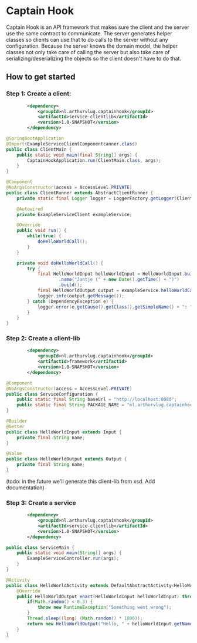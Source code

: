 # Captain Hook

Captain Hook is an API framework that makes sure the client and the server use the same contract to communicate.
The server generates helper classes so clients can use that to do calls to the server without any configuration.
Because the server knows the domain model, the helper classes not only take care of calling the server but also take care of serializing/deserializing the objects so the client doesn't have to do that.

## How to get started

### Step 1: Create a client:
```xml
        <dependency>
            <groupId>nl.arthurvlug.captainhook</groupId>
            <artifactId>service-clientlib</artifactId>
            <version>1.0-SNAPSHOT</version>
        </dependency>
```

```java
@SpringBootApplication
@Import(ExampleServiceClientComponentcanner.class)
public class ClientMain {
    public static void main(final String[] args) {
        CaptainHookApplication.run(ClientMain.class, args);
    }
}
```

```java
@Component
@NoArgsConstructor(access = AccessLevel.PRIVATE)
public class ClientRunner extends AbstractClientRunner {
    private static final Logger logger = LoggerFactory.getLogger(ClientRunner.class);

    @Autowired
    private ExampleServiceClient exampleService;

    @Override
    public void run() {
        while(true) {
            doHelloWorldCall();
        }
    }

    private void doHelloWorldCall() {
        try {
            final HelloWorldInput helloWorldInput = HelloWorldInput.builder()
                    .name("Jantje (" + new Date().getTime() + ")")
                    .build();
            final HelloWorldOutput output = exampleService.helloWorldCall(helloWorldInput).call();
            logger.info(output.getMessage());
        } catch (DependencyException e) {
            logger.error(e.getCause().getClass().getSimpleName() + ": " + e.getCause().getMessage());
        }
    }
}
```

### Step 2: Create a client-lib
```xml
        <dependency>
            <groupId>nl.arthurvlug.captainhook</groupId>
            <artifactId>framework</artifactId>
            <version>1.0-SNAPSHOT</version>
        </dependency>
```

```java
@Component
@NoArgsConstructor(access = AccessLevel.PRIVATE)
public class ServiceConfiguration {
    public static final String baseUrl = "http://localhost:8080";
    public static final String PACKAGE_NAME = "nl.arthurvlug.captainhook.exampleservice";
}
```

```java
@Builder
@Getter
public class HelloWorldInput extends Input {
    private final String name;
}
```

```java
@Value
public class HelloWorldOutput extends Output {
    private final String name;
}
```

(todo: in the future we'll generate this client-lib from xsd. Add documentation)

### Step 3: Create a service
```xml
        <dependency>
            <groupId>nl.arthurvlug.captainhook</groupId>
            <artifactId>service-clientlib</artifactId>
            <version>1.0-SNAPSHOT</version>
        </dependency>
```

```java
public class ServiceMain {
    public static void main(String[] args) {
        ExampleServiceController.run(args);
    }
}
```

```java
@Activity
public class HelloWorldActivity extends DefaultAbstractActivity<HelloWorldInput, HelloWorldOutput> {
    @Override
    public HelloWorldOutput enact(HelloWorldInput helloWorldInput) throws Exception {
        if(Math.random() < 0.3) {
            throw new RuntimeException("Something went wrong");
        }
        Thread.sleep((long) (Math.random() * 1000));
        return new HelloWorldOutput("Hello, " + helloWorldInput.getName() + "!");
    }
}
```
